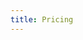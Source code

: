 ```yaml
---
title: Pricing
---
```


<ExternalRedirect href="https://docs.abax.org/protocol/V1/concepts/advanced-topics/pricing" />
